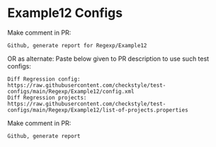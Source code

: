 # Example12 Configs
Make comment in PR:
```
Github, generate report for Regexp/Example12
```
OR as alternate:
Paste below given to PR description to use such test configs:
```
Diff Regression config: https://raw.githubusercontent.com/checkstyle/test-configs/main/Regexp/Example12/config.xml
Diff Regression projects: https://raw.githubusercontent.com/checkstyle/test-configs/main/Regexp/Example12/list-of-projects.properties
```
Make comment in PR:
```
Github, generate report
```
